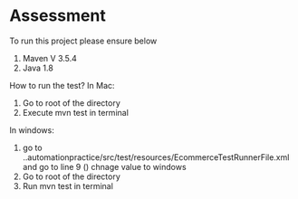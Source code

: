 # Assessment
To run this project please ensure below
 1. Maven V 3.5.4
 2. Java 1.8
 
How to run the test?
In Mac:
1. Go to root of the directory
2. Execute mvn test in terminal

In windows:

 1. go to ..automationpractice/src/test/resources/EcommerceTestRunnerFile.xml and 
go to line 9 (<parameter name="os" value="mac"/>) chnage value to windows
 2. Go to root of the directory
 3. Run mvn test in terminal
